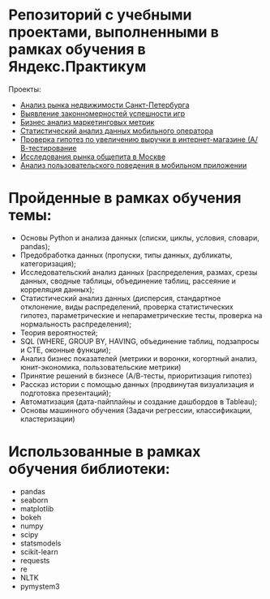 # Репозиторий с учебными проектами, выполненными в рамках обучения в Яндекс.Практикум

Проекты:
- [Анализ рынка недвижимости Санкт-Петербурга](https://github.com/VolumExpress/educational-projects/tree/main/real-estate-analysis)
- [Выявление законномерностей успешности игр](https://github.com/VolumExpress/educational-projects/tree/main/gamedev-analysis)
- [Бизнес анализ маркетинговых метрик](https://github.com/VolumExpress/educational-projects/tree/main/business-performance-analysis)
- [Статистический анализ данных мобильного оператора](https://github.com/VolumExpress/educational-projects/tree/main/statistical-analysis)
- [Проверка гипотез по увеличению выручки в интернет-магазине (А/В-тестирование](https://github.com/VolumExpress/educational-projects/tree/main/business-decision-making)
- [Исследования рынка общепита в Москве](https://github.com/VolumExpress/educational-projects/tree/main/market-research)
- [Анализ пользовательского поведения в мобильном приложении](https://github.com/VolumExpress/educational-projects/tree/main/product-analysis)


# Пройденные в рамках обучения темы:
- Основы Python и анализа данных (списки, циклы, условия, словари, pandas);
- Предобработка данных (пропуски, типы данных, дубликаты, категоризация);
- Исследовательский анализ данных (распределения, размах, срезы данных, сводные таблицы, объединение таблиц, рассеяние и корреляция данных);
- Статистический анализ данных (дисперсия, стандартное отклонение, виды распределений, проверка статистических гипотез, параметрические и непараметрические тесты, проверка на нормальность распределения);
- Теория вероятностей;
- SQL (WHERE, GROUP BY, HAVING, объединение таблиц, подзапросы и CTE, оконные функции);
- Анализ бизнес показателей (метрики и воронки, когортный анализ, юнит-экономика, пользовательские метрики)
- Принятие решений в бизнесе (А/В-тесты, приоритизация гипотез)
- Рассказ истории с помощью данных (продвинутая визуализация и подготовка презентаций);
- Автоматизация (дата-пайплайны и создание дашбордов в Tableau);
- Основы машинного обучения (Задачи регрессии, классификации, кластеризации)


# Использованные в рамках обучения библиотеки:
- pandas
- seaborn
- matplotlib
- bokeh
- numpy
- scipy
- statsmodels
- scikit-learn
- requests
- re
- NLTK
- pymystem3
